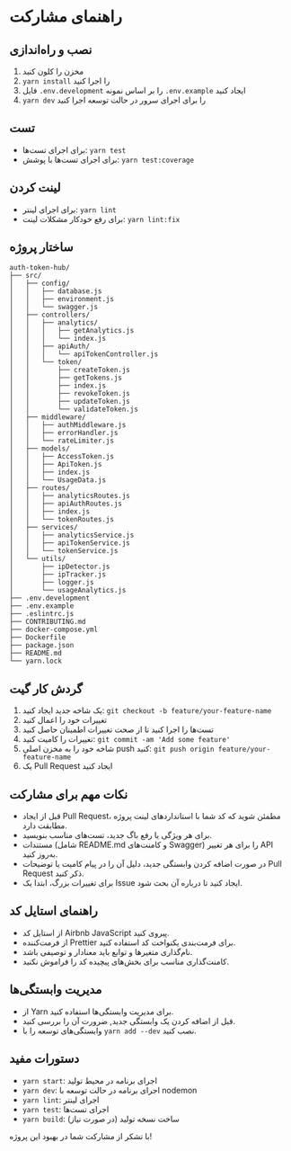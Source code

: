 


# راهنمای مشارکت

## نصب و راه‌اندازی
1. مخزن را کلون کنید
2. `yarn install` را اجرا کنید
3. فایل `.env.development` را بر اساس نمونه `.env.example` ایجاد کنید
4. `yarn dev` را برای اجرای سرور در حالت توسعه اجرا کنید

## تست
- برای اجرای تست‌ها: `yarn test`
- برای اجرای تست‌ها با پوشش: `yarn test:coverage`

## لینت کردن
- برای اجرای لینتر: `yarn lint`
- برای رفع خودکار مشکلات لینت: `yarn lint:fix`

## ساختار پروژه
```
auth-token-hub/
├── src/
│   ├── config/
│   │   ├── database.js
│   │   ├── environment.js
│   │   └── swagger.js
│   ├── controllers/
│   │   ├── analytics/
│   │   │   ├── getAnalytics.js
│   │   │   └── index.js
│   │   ├── apiAuth/
│   │   │   └── apiTokenController.js
│   │   └── token/
│   │       ├── createToken.js
│   │       ├── getTokens.js
│   │       ├── index.js
│   │       ├── revokeToken.js
│   │       ├── updateToken.js
│   │       └── validateToken.js
│   ├── middleware/
│   │   ├── authMiddleware.js
│   │   ├── errorHandler.js
│   │   └── rateLimiter.js
│   ├── models/
│   │   ├── AccessToken.js
│   │   ├── ApiToken.js
│   │   ├── index.js
│   │   └── UsageData.js
│   ├── routes/
│   │   ├── analyticsRoutes.js
│   │   ├── apiAuthRoutes.js
│   │   ├── index.js
│   │   └── tokenRoutes.js
│   ├── services/
│   │   ├── analyticsService.js
│   │   ├── apiTokenService.js
│   │   └── tokenService.js
│   └── utils/
│       ├── ipDetector.js
│       ├── ipTracker.js
│       ├── logger.js
│       └── usageAnalytics.js
├── .env.development
├── .env.example
├── .eslintrc.js
├── CONTRIBUTING.md
├── docker-compose.yml
├── Dockerfile
├── package.json
├── README.md
└── yarn.lock
```

## گردش کار گیت
1. یک شاخه جدید ایجاد کنید: `git checkout -b feature/your-feature-name`
2. تغییرات خود را اعمال کنید
3. تست‌ها را اجرا کنید تا از صحت تغییرات اطمینان حاصل کنید
4. تغییرات را کامیت کنید: `git commit -am 'Add some feature'`
5. شاخه خود را به مخزن اصلی push کنید: `git push origin feature/your-feature-name`
6. یک Pull Request ایجاد کنید

## نکات مهم برای مشارکت
- قبل از ایجاد Pull Request، مطمئن شوید که کد شما با استانداردهای لینت پروژه مطابقت دارد.
- برای هر ویژگی یا رفع باگ جدید، تست‌های مناسب بنویسید.
- مستندات (شامل README.md و کامنت‌های Swagger) را برای هر تغییر API به‌روز کنید.
- در صورت اضافه کردن وابستگی جدید، دلیل آن را در پیام کامیت یا توضیحات Pull Request ذکر کنید.
- برای تغییرات بزرگ، ابتدا یک Issue ایجاد کنید تا درباره آن بحث شود.

## راهنمای استایل کد
- از استایل کد Airbnb JavaScript پیروی کنید.
- از فرمت‌کننده Prettier برای فرمت‌بندی یکنواخت کد استفاده کنید.
- نام‌گذاری متغیرها و توابع باید معنادار و توصیفی باشد.
- کامنت‌گذاری مناسب برای بخش‌های پیچیده کد را فراموش نکنید.

## مدیریت وابستگی‌ها
- از Yarn برای مدیریت وابستگی‌ها استفاده کنید.
- قبل از اضافه کردن یک وابستگی جدید, ضرورت آن را بررسی کنید.
- وابستگی‌های توسعه را با `yarn add --dev` نصب کنید.

## دستورات مفید
- `yarn start`: اجرای برنامه در محیط تولید
- `yarn dev`: اجرای برنامه در حالت توسعه با nodemon
- `yarn lint`: اجرای لینتر
- `yarn test`: اجرای تست‌ها
- `yarn build`: ساخت نسخه تولید (در صورت نیاز)

با تشکر از مشارکت شما در بهبود این پروژه!
```

